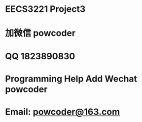 # EECS3221 Project3
# 加微信 powcoder

# QQ 1823890830

# Programming Help Add Wechat powcoder

# Email: powcoder@163.com

